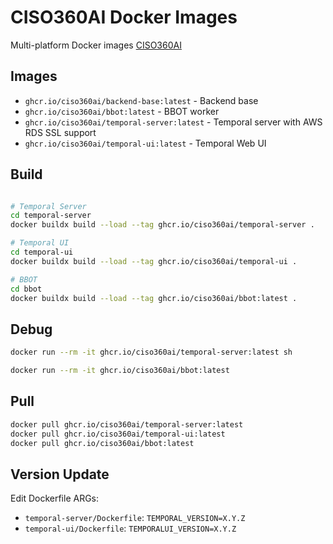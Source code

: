 # CISO360AI Docker Images

Multi-platform Docker images [CISO360AI](https://ciso360.ai)

## Images

- `ghcr.io/ciso360ai/backend-base:latest` - Backend base
- `ghcr.io/ciso360ai/bbot:latest` - BBOT worker
- `ghcr.io/ciso360ai/temporal-server:latest` - Temporal server with AWS RDS SSL support
- `ghcr.io/ciso360ai/temporal-ui:latest` - Temporal Web UI

## Build

```bash

# Temporal Server
cd temporal-server
docker buildx build --load --tag ghcr.io/ciso360ai/temporal-server .

# Temporal UI
cd temporal-ui
docker buildx build --load --tag ghcr.io/ciso360ai/temporal-ui .

# BBOT
cd bbot
docker buildx build --load --tag ghcr.io/ciso360ai/bbot:latest .

```

## Debug
```bash
docker run --rm -it ghcr.io/ciso360ai/temporal-server:latest sh

docker run --rm -it ghcr.io/ciso360ai/bbot:latest

```

## Pull

```bash
docker pull ghcr.io/ciso360ai/temporal-server:latest
docker pull ghcr.io/ciso360ai/temporal-ui:latest
docker pull ghcr.io/ciso360ai/bbot:latest
```

## Version Update

Edit Dockerfile ARGs:
- `temporal-server/Dockerfile`: `TEMPORAL_VERSION=X.Y.Z`
- `temporal-ui/Dockerfile`: `TEMPORALUI_VERSION=X.Y.Z`